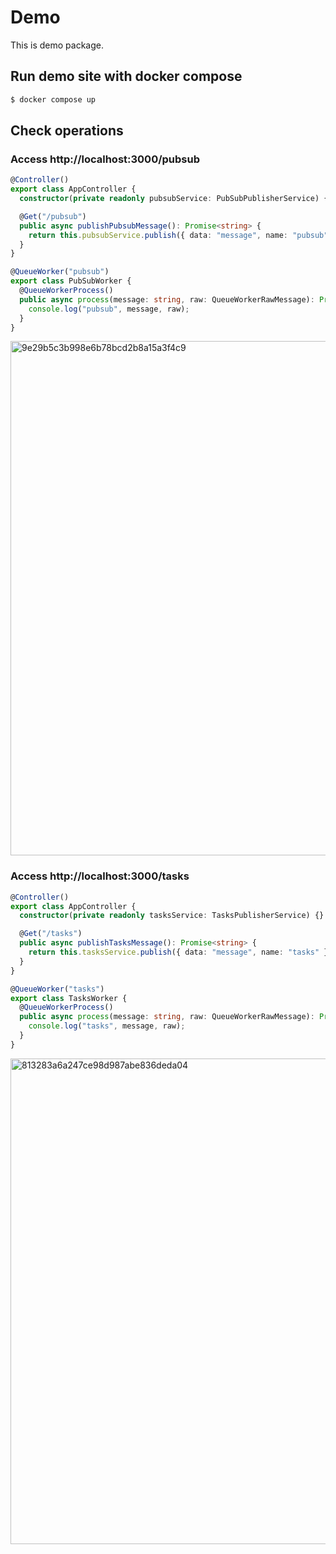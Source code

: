 # Demo

This is demo package.

## Run demo site with docker compose

```bash
$ docker compose up
```

## Check operations

### Access http://localhost:3000/pubsub

```ts
@Controller()
export class AppController {
  constructor(private readonly pubsubService: PubSubPublisherService) {}

  @Get("/pubsub")
  public async publishPubsubMessage(): Promise<string> {
    return this.pubsubService.publish({ data: "message", name: "pubsub" });
  }
}
```

```ts
@QueueWorker("pubsub")
export class PubSubWorker {
  @QueueWorkerProcess()
  public async process(message: string, raw: QueueWorkerRawMessage): Promise<void> {
    console.log("pubsub", message, raw);
  }
}
```

<img width="823" alt="9e29b5c3b998e6b78bcd2b8a15a3f4c9" src="https://user-images.githubusercontent.com/694454/164208898-86e81a94-cfad-42b5-8952-9ffaf1191dc2.png">

### Access http://localhost:3000/tasks

```ts
@Controller()
export class AppController {
  constructor(private readonly tasksService: TasksPublisherService) {}

  @Get("/tasks")
  public async publishTasksMessage(): Promise<string> {
    return this.tasksService.publish({ data: "message", name: "tasks" });
  }
}
```

```ts
@QueueWorker("tasks")
export class TasksWorker {
  @QueueWorkerProcess()
  public async process(message: string, raw: QueueWorkerRawMessage): Promise<void> {
    console.log("tasks", message, raw);
  }
}
```

<img width="777" alt="813283a6a247ce98d987abe836deda04" src="https://user-images.githubusercontent.com/694454/164208835-074e1c03-df94-410e-b144-121d745b4bdd.png">
